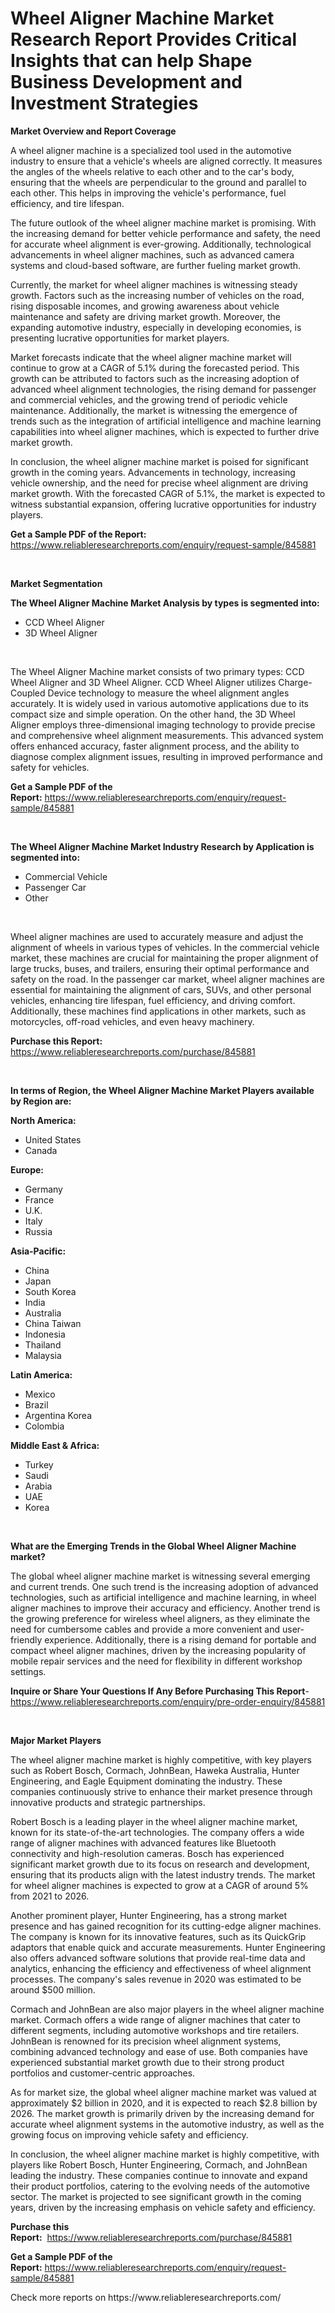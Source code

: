<p><h1>Wheel Aligner Machine Market Research Report Provides Critical Insights that can help Shape Business Development and Investment Strategies</h1></p><p><strong>Market Overview and Report Coverage</strong></p>
<p><p>A wheel aligner machine is a specialized tool used in the automotive industry to ensure that a vehicle's wheels are aligned correctly. It measures the angles of the wheels relative to each other and to the car's body, ensuring that the wheels are perpendicular to the ground and parallel to each other. This helps in improving the vehicle's performance, fuel efficiency, and tire lifespan.</p><p>The future outlook of the wheel aligner machine market is promising. With the increasing demand for better vehicle performance and safety, the need for accurate wheel alignment is ever-growing. Additionally, technological advancements in wheel aligner machines, such as advanced camera systems and cloud-based software, are further fueling market growth.</p><p>Currently, the market for wheel aligner machines is witnessing steady growth. Factors such as the increasing number of vehicles on the road, rising disposable incomes, and growing awareness about vehicle maintenance and safety are driving market growth. Moreover, the expanding automotive industry, especially in developing economies, is presenting lucrative opportunities for market players.</p><p>Market forecasts indicate that the wheel aligner machine market will continue to grow at a CAGR of 5.1% during the forecasted period. This growth can be attributed to factors such as the increasing adoption of advanced wheel alignment technologies, the rising demand for passenger and commercial vehicles, and the growing trend of periodic vehicle maintenance. Additionally, the market is witnessing the emergence of trends such as the integration of artificial intelligence and machine learning capabilities into wheel aligner machines, which is expected to further drive market growth.</p><p>In conclusion, the wheel aligner machine market is poised for significant growth in the coming years. Advancements in technology, increasing vehicle ownership, and the need for precise wheel alignment are driving market growth. With the forecasted CAGR of 5.1%, the market is expected to witness substantial expansion, offering lucrative opportunities for industry players.</p></p>
<p><strong>Get a Sample PDF of the Report:</strong> <a href="https://www.reliableresearchreports.com/enquiry/request-sample/845881">https://www.reliableresearchreports.com/enquiry/request-sample/845881</a></p>
<p>&nbsp;</p>
<p><strong>Market Segmentation</strong></p>
<p><strong>The Wheel Aligner Machine Market Analysis by types is segmented into:</strong></p>
<p><ul><li>CCD Wheel Aligner</li><li>3D Wheel Aligner</li></ul></p>
<p>&nbsp;</p>
<p><p>The Wheel Aligner Machine market consists of two primary types: CCD Wheel Aligner and 3D Wheel Aligner. CCD Wheel Aligner utilizes Charge-Coupled Device technology to measure the wheel alignment angles accurately. It is widely used in various automotive applications due to its compact size and simple operation. On the other hand, the 3D Wheel Aligner employs three-dimensional imaging technology to provide precise and comprehensive wheel alignment measurements. This advanced system offers enhanced accuracy, faster alignment process, and the ability to diagnose complex alignment issues, resulting in improved performance and safety for vehicles.</p></p>
<p><strong>Get a Sample PDF of the Report:</strong>&nbsp;<a href="https://www.reliableresearchreports.com/enquiry/request-sample/845881">https://www.reliableresearchreports.com/enquiry/request-sample/845881</a></p>
<p>&nbsp;</p>
<p><strong>The Wheel Aligner Machine Market Industry Research by Application is segmented into:</strong></p>
<p><ul><li>Commercial Vehicle</li><li>Passenger Car</li><li>Other</li></ul></p>
<p>&nbsp;</p>
<p><p>Wheel aligner machines are used to accurately measure and adjust the alignment of wheels in various types of vehicles. In the commercial vehicle market, these machines are crucial for maintaining the proper alignment of large trucks, buses, and trailers, ensuring their optimal performance and safety on the road. In the passenger car market, wheel aligner machines are essential for maintaining the alignment of cars, SUVs, and other personal vehicles, enhancing tire lifespan, fuel efficiency, and driving comfort. Additionally, these machines find applications in other markets, such as motorcycles, off-road vehicles, and even heavy machinery.</p></p>
<p><strong>Purchase this Report:</strong>&nbsp; <a href="https://www.reliableresearchreports.com/purchase/845881">https://www.reliableresearchreports.com/purchase/845881</a></p>
<p>&nbsp;</p>
<p><strong>In terms of Region, the Wheel Aligner Machine Market Players available by Region are:</strong></p>
<p>
    <p> <strong> North America: </strong>
        <ul>
            <li>United States</li>
            <li>Canada</li>
        </ul>
        </p> 
    <p> <strong> Europe: </strong>
        <ul>
            <li>Germany</li>
            <li>France</li>
            <li>U.K.</li>
            <li>Italy</li>
            <li>Russia</li>
        </ul>
        </p> 
    <p> <strong> Asia-Pacific: </strong>
        <ul>
            <li>China</li>
            <li>Japan</li>
            <li>South Korea</li>
            <li>India</li>
            <li>Australia</li>
            <li>China Taiwan</li>
            <li>Indonesia</li>
            <li>Thailand</li>
            <li>Malaysia</li>
        </ul>
        </p> 
    <p> <strong> Latin America: </strong>
        <ul>
            <li>Mexico</li>
            <li>Brazil</li>
            <li>Argentina Korea</li>
            <li>Colombia</li>
        </ul>
        </p> 
    <p> <strong> Middle East & Africa: </strong>
        <ul>
            <li>Turkey</li>
            <li>Saudi</li>
            <li>Arabia</li>
            <li>UAE</li>
            <li>Korea</li>
        </ul>
    </p>
    </p>
<p>&nbsp;</p>
<p><strong>What are the Emerging Trends in the Global Wheel Aligner Machine market?</strong></p>
<p><p>The global wheel aligner machine market is witnessing several emerging and current trends. One such trend is the increasing adoption of advanced technologies, such as artificial intelligence and machine learning, in wheel aligner machines to improve their accuracy and efficiency. Another trend is the growing preference for wireless wheel aligners, as they eliminate the need for cumbersome cables and provide a more convenient and user-friendly experience. Additionally, there is a rising demand for portable and compact wheel aligner machines, driven by the increasing popularity of mobile repair services and the need for flexibility in different workshop settings.</p></p>
<p><strong>Inquire or Share Your Questions If Any Before Purchasing This Report</strong>- <a href="https://www.reliableresearchreports.com/enquiry/pre-order-enquiry/845881">https://www.reliableresearchreports.com/enquiry/pre-order-enquiry/845881</a></p>
<p>&nbsp;</p>
<p><strong>Major Market Players</strong></p>
<p><p>The wheel aligner machine market is highly competitive, with key players such as Robert Bosch, Cormach, JohnBean, Haweka Australia, Hunter Engineering, and Eagle Equipment dominating the industry. These companies continuously strive to enhance their market presence through innovative products and strategic partnerships.</p><p>Robert Bosch is a leading player in the wheel aligner machine market, known for its state-of-the-art technologies. The company offers a wide range of aligner machines with advanced features like Bluetooth connectivity and high-resolution cameras. Bosch has experienced significant market growth due to its focus on research and development, ensuring that its products align with the latest industry trends. The market for wheel aligner machines is expected to grow at a CAGR of around 5% from 2021 to 2026.</p><p>Another prominent player, Hunter Engineering, has a strong market presence and has gained recognition for its cutting-edge aligner machines. The company is known for its innovative features, such as its QuickGrip adaptors that enable quick and accurate measurements. Hunter Engineering also offers advanced software solutions that provide real-time data and analytics, enhancing the efficiency and effectiveness of wheel alignment processes. The company's sales revenue in 2020 was estimated to be around $500 million.</p><p>Cormach and JohnBean are also major players in the wheel aligner machine market. Cormach offers a wide range of aligner machines that cater to different segments, including automotive workshops and tire retailers. JohnBean is renowned for its precision wheel alignment systems, combining advanced technology and ease of use. Both companies have experienced substantial market growth due to their strong product portfolios and customer-centric approaches.</p><p>As for market size, the global wheel aligner machine market was valued at approximately $2 billion in 2020, and it is expected to reach $2.8 billion by 2026. The market growth is primarily driven by the increasing demand for accurate wheel alignment systems in the automotive industry, as well as the growing focus on improving vehicle safety and efficiency.</p><p>In conclusion, the wheel aligner machine market is highly competitive, with players like Robert Bosch, Hunter Engineering, Cormach, and JohnBean leading the industry. These companies continue to innovate and expand their product portfolios, catering to the evolving needs of the automotive sector. The market is projected to see significant growth in the coming years, driven by the increasing emphasis on vehicle safety and efficiency.</p></p>
<p><strong>Purchase this Report:</strong>&nbsp;&nbsp;<a href="https://www.reliableresearchreports.com/purchase/845881">https://www.reliableresearchreports.com/purchase/845881</a></p>
<p></p>
<p><strong>Get a Sample PDF of the Report:</strong>&nbsp;<a href="https://www.reliableresearchreports.com/enquiry/request-sample/845881">https://www.reliableresearchreports.com/enquiry/request-sample/845881</a></p>
<p>Check more reports on https://www.reliableresearchreports.com/</p>